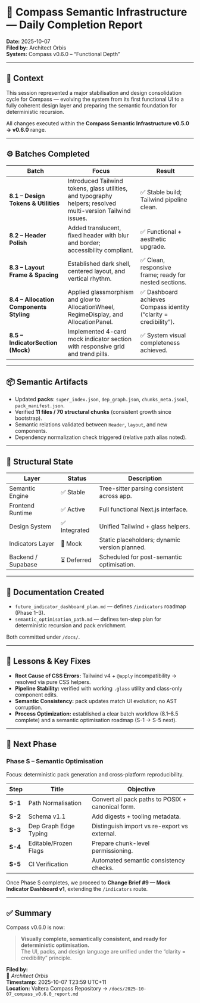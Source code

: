 # 🧭 Compass Semantic Infrastructure — Daily Completion Report
**Date:** 2025-10-07  
**Filed by:** Architect Orbis  
**System:** Compass v0.6.0 – “Functional Depth”  

---

## 🧱 Context
This session represented a major stabilisation and design consolidation cycle for Compass — evolving the system from its first functional UI to a fully coherent design layer and preparing the semantic foundation for deterministic recursion.

All changes executed within the **Compass Semantic Infrastructure v0.5.0 → v0.6.0** range.

---

## ⚙️ Batches Completed

| Batch | Focus | Result |
|--------|--------|---------|
| **8.1 – Design Tokens & Utilities** | Introduced Tailwind tokens, glass utilities, and typography helpers; resolved multi-version Tailwind issues. | ✅ Stable build; Tailwind pipeline clean. |
| **8.2 – Header Polish** | Added translucent, fixed header with blur and border; accessibility compliant. | ✅ Functional + aesthetic upgrade. |
| **8.3 – Layout Frame & Spacing** | Established dark shell, centered layout, and vertical rhythm. | ✅ Clean, responsive frame; ready for nested sections. |
| **8.4 – Allocation Components Styling** | Applied glassmorphism and glow to AllocationWheel, RegimeDisplay, and AllocationPanel. | ✅ Dashboard achieves Compass identity (“clarity = credibility”). |
| **8.5 – IndicatorSection (Mock)** | Implemented 4-card mock indicator section with responsive grid and trend pills. | ✅ System visual completeness achieved. |

---

## 📦 Semantic Artifacts
- Updated **packs**: `super_index.json`, `dep_graph.json`, `chunks_meta.jsonl`, `pack_manifest.json`.  
- Verified **11 files / 70 structural chunks** (consistent growth since bootstrap).  
- Semantic relations validated between `Header`, `layout`, and new components.  
- Dependency normalization check triggered (relative path alias noted).

---

## 🧩 Structural State
| Layer | Status | Description |
|--------|---------|-------------|
| Semantic Engine | ✅ Stable | Tree-sitter parsing consistent across app. |
| Frontend Runtime | ✅ Active | Full functional Next.js interface. |
| Design System | ✅ Integrated | Unified Tailwind + glass helpers. |
| Indicators Layer | 🚧 Mock | Static placeholders; dynamic version planned. |
| Backend / Supabase | ⏳ Deferred | Scheduled for post-semantic optimisation. |

---

## 📜 Documentation Created
- `future_indicator_dashboard_plan.md` — defines `/indicators` roadmap (Phase 1–3).  
- `semantic_optimisation_path.md` — defines ten-step plan for deterministic recursion and pack enrichment.  

Both committed under `/docs/`.

---

## 🧠 Lessons & Key Fixes
- **Root Cause of CSS Errors:** Tailwind v4 + `@apply` incompatibility → resolved via pure CSS helpers.  
- **Pipeline Stability:** verified with working `.glass` utility and class-only component edits.  
- **Semantic Consistency:** pack updates match UI evolution; no AST corruption.  
- **Process Optimization:** established a clear batch workflow (8.1–8.5 complete) and a semantic optimisation roadmap (S-1 → S-5 next).

---

## 🚀 Next Phase

### Phase S – Semantic Optimisation  
Focus: deterministic pack generation and cross-platform reproducibility.

| Step | Title | Objective |
|------|--------|-----------|
| **S-1** | Path Normalisation | Convert all pack paths to POSIX + canonical form. |
| **S-2** | Schema v1.1 | Add digests + tooling metadata. |
| **S-3** | Dep Graph Edge Typing | Distinguish import vs re-export vs external. |
| **S-4** | Editable/Frozen Flags | Prepare chunk-level permissioning. |
| **S-5** | CI Verification | Automated semantic consistency checks. |

Once Phase S completes, we proceed to **Change Brief #9 — Mock Indicator Dashboard v1**, extending the `/indicators` route.

---

## ✅ Summary
Compass v0.6.0 is now:
> **Visually complete, semantically consistent, and ready for deterministic optimisation.**  
> The UI, packs, and design language are unified under the “clarity = credibility” principle.

**Filed by:**  
🧠 *Architect Orbis*  
**Timestamp:** 2025-10-07 T23:59 UTC+11  
**Location:** Valtera Compass Repository → `/docs/2025-10-07_compass_v0.6.0_report.md`
